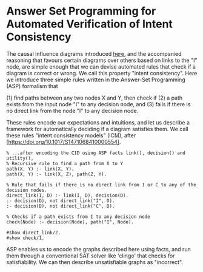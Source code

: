 # Answer Set Programming for Automated Verification of Intent Consistency

The causal influence diagrams introduced [here](https://docs.google.com/document/d/160Yw_iuvztB6CTT9Osj5wC0sOrEKjfaGkkeeYuwQf4Y/edit?usp=sharing), and the accompanied
reasoning that favours certain diagrams over others based on links to
the "I" node, are simple enough that we can devise automated rules that
check if a diagram is correct or wrong. We call this property "intent
consistency". Here we introduce three simple rules written in the
Answer-Set Programming (ASP) formalism that 

(1) find paths between any two nodes X and Y, then check if 
(2) a path exists from the input node "I" to any decision node, and 
(3) fails if there is no direct link from the node "I" to any decision node. 

These rules encode our expectations and intuitions, and let us describe
a framework for automatically deciding if a diagram satisfies them. We
call these rules "intent consistency models" (ICM), after
[https://doi.org/10.1017/S1471068410000554].


```
% ...after encoding the CID using ASP facts link(), decision() and utility(),
% Recursive rule to find a path from X to Y
path(X, Y) :- link(X, Y).
path(X, Y) :- link(X, Z), path(Z, Y).

% Rule that fails if there is no direct link from I or C to any of the decision nodes.
direct_link(I, D) :- link(I, D), decision(D).
:- decision(D), not direct_link("I", D).
:- decision(D), not direct_link("C", D).

% Checks if a path exists from I to any decision node
check(Node) :- decision(Node), path("I", Node).

#show direct_link/2.
#show check/1.
```

ASP enables us to encode the graphs described here using facts, and run
them through a conventional SAT solver like 'clingo' that checks for
satisfiability. We can then describe unsatisfiable graphs as "incorrect".
